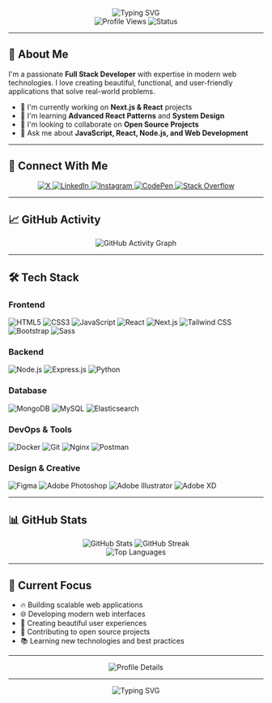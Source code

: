 <div align="center">
  <img src="https://readme-typing-svg.vercel.app?font=Fira+Code&weight=500&size=28&pause=1000&color=6366F1&center=true&vCenter=true&width=435&lines=Hi+%F0%9F%91%8B%2C+I'm+MB-KING;Full+Stack+Developer;Web+Enthusiast;Creative+Problem+Solver" alt="Typing SVG" />
</div>

<div align="center">
  <img src="https://komarev.com/ghpvc/?username=mb-king&label=Profile%20Views&color=6366F1&style=for-the-badge" alt="Profile Views" />
  <img src="https://img.shields.io/badge/Status-Available%20for%20Work-22C55E?style=for-the-badge&logo=github" alt="Status" />
</div>

---

## 🚀 About Me

I'm a passionate **Full Stack Developer** with expertise in modern web technologies. I love creating beautiful, functional, and user-friendly applications that solve real-world problems.

- 🔭 I'm currently working on **Next.js & React** projects
- 🌱 I'm learning **Advanced React Patterns** and **System Design**
- 👯 I'm looking to collaborate on **Open Source Projects**
- 💬 Ask me about **JavaScript, React, Node.js, and Web Development**

---

## 🤝 Connect With Me

<div align="center">
  <a href="https://twitter.com/x_mb_king_x" target="_blank">
    <img src="https://img.shields.io/badge/X-000000?style=for-the-badge&logo=x&logoColor=white" alt="X" />
  </a>
  <a href="https://linkedin.com/in/mohammad-bagheri-0b537b205" target="_blank">
    <img src="https://img.shields.io/badge/LinkedIn-0077B5?style=for-the-badge&logo=linkedin-in&logoColor=white" alt="LinkedIn" />
  </a>
  <a href="https://instagram.com/x_mb_king_x" target="_blank">
    <img src="https://img.shields.io/badge/Instagram-E4405F?style=for-the-badge&logo=instagram&logoColor=white" alt="Instagram" />
  </a>
  <a href="https://codepen.io/mb-king" target="_blank">
    <img src="https://img.shields.io/badge/CodePen-000000?style=for-the-badge&logo=codepen&logoColor=white" alt="CodePen" />
  </a>
  <a href="https://stackoverflow.com/users/16963205/mb-king" target="_blank">
    <img src="https://img.shields.io/badge/Stack_Overflow-FE7A16?style=for-the-badge&logo=stack-overflow&logoColor=white" alt="Stack Overflow" />
  </a>
</div>

---

## 📈 GitHub Activity

<div align="center">
  <img src="https://github-readme-activity-graph.vercel.app/graph?username=mb-king&theme=radical&hide_border=true&area=true" alt="GitHub Activity Graph" />
</div>

---

## 🛠️ Tech Stack

### Frontend
![HTML5](https://img.shields.io/badge/HTML5-E34F26?style=for-the-badge&logo=html5&logoColor=white)
![CSS3](https://img.shields.io/badge/CSS3-1572B6?style=for-the-badge&logo=css3&logoColor=white)
![JavaScript](https://img.shields.io/badge/JavaScript-F7DF1E?style=for-the-badge&logo=javascript&logoColor=black)
![React](https://img.shields.io/badge/React-20232A?style=for-the-badge&logo=react&logoColor=61DAFB)
![Next.js](https://img.shields.io/badge/Next.js-000000?style=for-the-badge&logo=next.js&logoColor=white)
![Tailwind CSS](https://img.shields.io/badge/Tailwind_CSS-38B2AC?style=for-the-badge&logo=tailwind-css&logoColor=white)
![Bootstrap](https://img.shields.io/badge/Bootstrap-563D7C?style=for-the-badge&logo=bootstrap&logoColor=white)
![Sass](https://img.shields.io/badge/Sass-CC6699?style=for-the-badge&logo=sass&logoColor=white)

### Backend
![Node.js](https://img.shields.io/badge/Node.js-43853D?style=for-the-badge&logo=node.js&logoColor=white)
![Express.js](https://img.shields.io/badge/Express.js-404D59?style=for-the-badge&logo=express&logoColor=white)
![Python](https://img.shields.io/badge/Python-3776AB?style=for-the-badge&logo=python&logoColor=white)

### Database
![MongoDB](https://img.shields.io/badge/MongoDB-4EA94B?style=for-the-badge&logo=mongodb&logoColor=white)
![MySQL](https://img.shields.io/badge/MySQL-4479A1?style=for-the-badge&logo=mysql&logoColor=white)
![Elasticsearch](https://img.shields.io/badge/Elasticsearch-005571?style=for-the-badge&logo=elasticsearch&logoColor=white)

### DevOps & Tools
![Docker](https://img.shields.io/badge/Docker-2496ED?style=for-the-badge&logo=docker&logoColor=white)
![Git](https://img.shields.io/badge/Git-F05032?style=for-the-badge&logo=git&logoColor=white)
![Nginx](https://img.shields.io/badge/Nginx-009639?style=for-the-badge&logo=nginx&logoColor=white)
![Postman](https://img.shields.io/badge/Postman-FF6C37?style=for-the-badge&logo=postman&logoColor=white)

### Design & Creative
![Figma](https://img.shields.io/badge/Figma-F24E1E?style=for-the-badge&logo=figma&logoColor=white)
![Adobe Photoshop](https://img.shields.io/badge/Adobe_Photoshop-31A8FF?style=for-the-badge&logo=adobe-photoshop&logoColor=white)
![Adobe Illustrator](https://img.shields.io/badge/Adobe_Illustrator-FF9A00?style=for-the-badge&logo=adobe-illustrator&logoColor=white)
![Adobe XD](https://img.shields.io/badge/Adobe_XD-FF61F6?style=for-the-badge&logo=adobe-xd&logoColor=white)

---

## 📊 GitHub Stats

<div align="center">
  <img src="https://github-readme-stats.vercel.app/api?username=mb-king&show_icons=true&theme=radical&hide_border=true&bg_color=0D1117&title_color=6366F1&text_color=FFFFFF&icon_color=6366F1" alt="GitHub Stats" />
  <img src="https://github-readme-streak-stats.herokuapp.com/?user=mb-king&theme=radical&hide_border=true&background=0D1117&stroke=6366F1&ring=6366F1&fire=6366F1&currStreakNum=FFFFFF&currStreakLabel=6366F1&sideNums=FFFFFF&sideLabels=6366F1&dates=FFFFFF" alt="GitHub Streak" />
</div>

<div align="center">
  <img src="https://github-readme-stats.vercel.app/api/top-langs/?username=mb-king&layout=compact&theme=radical&hide_border=true&bg_color=0D1117&title_color=6366F1&text_color=FFFFFF&langs_count=8" alt="Top Languages" />
</div>

---

## 🎯 Current Focus

- 🔥 Building scalable web applications
- 🌐 Developing modern web interfaces
- 🎨 Creating beautiful user experiences
- 🚀 Contributing to open source projects
- 📚 Learning new technologies and best practices

---

<div align="center">
  <img src="https://github-profile-summary-cards.vercel.app/api/cards/profile-details?username=mb-king&theme=radical" alt="Profile Details" />
</div>

---

<div align="center">
  <img src="https://readme-typing-svg.vercel.app?font=Fira+Code&weight=500&size=18&pause=1000&color=6366F1&center=true&vCenter=true&width=435&lines=Thanks+for+visiting+my+profile!;Let's+connect+and+build+something+amazing+together+%F0%9F%9A%80" alt="Typing SVG" />
</div>
